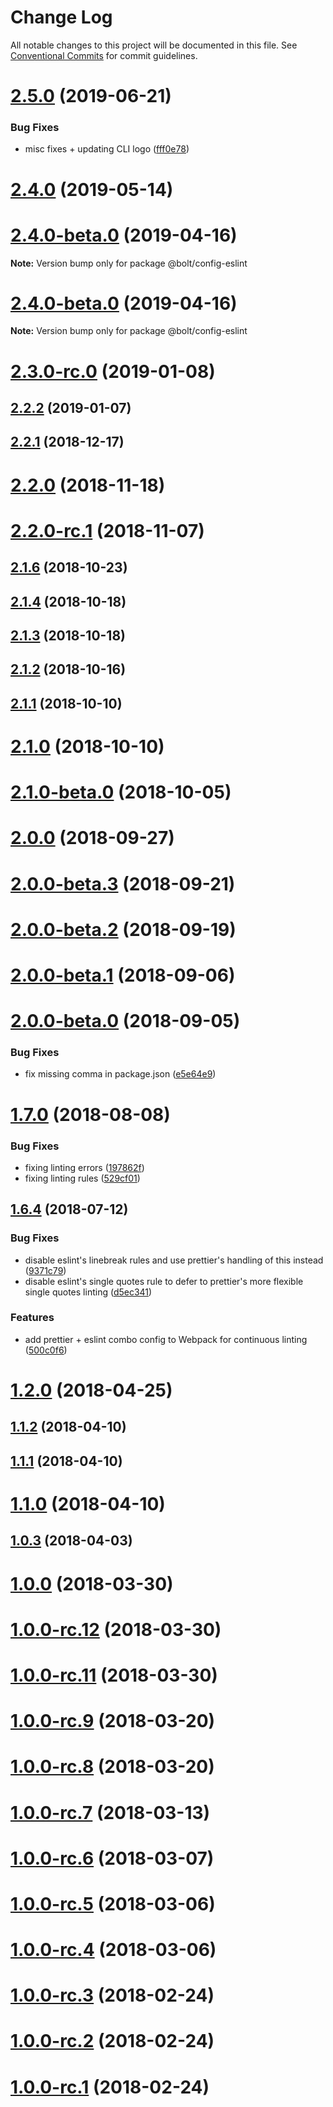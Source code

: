 # Change Log

All notable changes to this project will be documented in this file.
See [Conventional Commits](https://conventionalcommits.org) for commit guidelines.

# [2.5.0](https://github.com/bolt-design-system/bolt/tree/master/packages/configs/eslint-config/compare/v2.4.4...v2.5.0) (2019-06-21)


### Bug Fixes

* misc fixes + updating CLI logo ([fff0e78](https://github.com/bolt-design-system/bolt/tree/master/packages/configs/eslint-config/commit/fff0e78))





# [2.4.0](https://github.com/bolt-design-system/bolt/tree/master/packages/config-presets/config-eslint/compare/v2.3.2...v2.4.0) (2019-05-14)



# [2.4.0-beta.0](https://github.com/bolt-design-system/bolt/tree/master/packages/config-presets/config-eslint/compare/v2.2.2...v2.4.0-beta.0) (2019-04-16)

**Note:** Version bump only for package @bolt/config-eslint





# [2.4.0-beta.0](https://github.com/bolt-design-system/bolt/tree/master/packages/config-presets/config-eslint/compare/v2.3.0...v2.4.0-beta.0) (2019-04-16)

**Note:** Version bump only for package @bolt/config-eslint





# [2.3.0-rc.0](https://github.com/bolt-design-system/bolt/tree/master/packages/config-presets/config-eslint/compare/v2.2.2...v2.3.0-rc.0) (2019-01-08)



## [2.2.2](https://github.com/bolt-design-system/bolt/tree/master/packages/config-presets/config-eslint/compare/v2.2.1...v2.2.2) (2019-01-07)



## [2.2.1](https://github.com/bolt-design-system/bolt/tree/master/packages/config-presets/config-eslint/compare/v2.2.0...v2.2.1) (2018-12-17)



# [2.2.0](https://github.com/bolt-design-system/bolt/tree/master/packages/config-presets/config-eslint/compare/v2.2.0-rc.1...v2.2.0) (2018-11-18)



# [2.2.0-rc.1](https://github.com/bolt-design-system/bolt/tree/master/packages/config-presets/config-eslint/compare/v2.1.6...v2.2.0-rc.1) (2018-11-07)



## [2.1.6](https://github.com/bolt-design-system/bolt/tree/master/packages/config-presets/config-eslint/compare/v2.1.5...v2.1.6) (2018-10-23)



## [2.1.4](https://github.com/bolt-design-system/bolt/tree/master/packages/config-presets/config-eslint/compare/v2.1.3...v2.1.4) (2018-10-18)



## [2.1.3](https://github.com/bolt-design-system/bolt/tree/master/packages/config-presets/config-eslint/compare/v2.1.2...v2.1.3) (2018-10-18)



## [2.1.2](https://github.com/bolt-design-system/bolt/tree/master/packages/config-presets/config-eslint/compare/v2.1.1...v2.1.2) (2018-10-16)



## [2.1.1](https://github.com/bolt-design-system/bolt/tree/master/packages/config-presets/config-eslint/compare/v2.1.0...v2.1.1) (2018-10-10)



# [2.1.0](https://github.com/bolt-design-system/bolt/tree/master/packages/config-presets/config-eslint/compare/v2.1.0-beta.0...v2.1.0) (2018-10-10)



# [2.1.0-beta.0](https://github.com/bolt-design-system/bolt/tree/master/packages/config-presets/config-eslint/compare/v2.0.0...v2.1.0-beta.0) (2018-10-05)



# [2.0.0](https://github.com/bolt-design-system/bolt/tree/master/packages/config-presets/config-eslint/compare/v2.0.0-beta.3...v2.0.0) (2018-09-27)



# [2.0.0-beta.3](https://github.com/bolt-design-system/bolt/tree/master/packages/config-presets/config-eslint/compare/v2.0.0-beta.2...v2.0.0-beta.3) (2018-09-21)



# [2.0.0-beta.2](https://github.com/bolt-design-system/bolt/tree/master/packages/config-presets/config-eslint/compare/v1.8.3...v2.0.0-beta.2) (2018-09-19)



# [2.0.0-beta.1](https://github.com/bolt-design-system/bolt/tree/master/packages/config-presets/config-eslint/compare/v2.0.0-beta.0...v2.0.0-beta.1) (2018-09-06)



# [2.0.0-beta.0](https://github.com/bolt-design-system/bolt/tree/master/packages/config-presets/config-eslint/compare/v1.8.1...v2.0.0-beta.0) (2018-09-05)


### Bug Fixes

* fix missing comma in package.json ([e5e64e9](https://github.com/bolt-design-system/bolt/tree/master/packages/config-presets/config-eslint/commit/e5e64e9))



# [1.7.0](https://github.com/bolt-design-system/bolt/tree/master/packages/config-presets/config-eslint/compare/v1.6.8...v1.7.0) (2018-08-08)


### Bug Fixes

* fixing linting errors ([197862f](https://github.com/bolt-design-system/bolt/tree/master/packages/config-presets/config-eslint/commit/197862f))
* fixing linting rules ([529cf01](https://github.com/bolt-design-system/bolt/tree/master/packages/config-presets/config-eslint/commit/529cf01))



## [1.6.4](https://github.com/bolt-design-system/bolt/tree/master/packages/config-presets/config-eslint/compare/v1.6.3...v1.6.4) (2018-07-12)


### Bug Fixes

* disable eslint's linebreak rules and use prettier's handling of this instead ([9371c79](https://github.com/bolt-design-system/bolt/tree/master/packages/config-presets/config-eslint/commit/9371c79))
* disable eslint's single quotes rule to defer to prettier's more flexible single quotes linting ([d5ec341](https://github.com/bolt-design-system/bolt/tree/master/packages/config-presets/config-eslint/commit/d5ec341))


### Features

* add prettier + eslint combo config to Webpack for continuous linting ([500c0f6](https://github.com/bolt-design-system/bolt/tree/master/packages/config-presets/config-eslint/commit/500c0f6))



# [1.2.0](https://github.com/bolt-design-system/bolt/tree/master/packages/config-presets/config-eslint/compare/v1.1.12...v1.2.0) (2018-04-25)



## [1.1.2](https://github.com/bolt-design-system/bolt/tree/master/packages/config-presets/config-eslint/compare/v1.1.1...v1.1.2) (2018-04-10)



## [1.1.1](https://github.com/bolt-design-system/bolt/tree/master/packages/config-presets/config-eslint/compare/v1.1.0...v1.1.1) (2018-04-10)



# [1.1.0](https://github.com/bolt-design-system/bolt/tree/master/packages/config-presets/config-eslint/compare/v1.0.4...v1.1.0) (2018-04-10)



## [1.0.3](https://github.com/bolt-design-system/bolt/tree/master/packages/config-presets/config-eslint/compare/v1.0.2...v1.0.3) (2018-04-03)



# [1.0.0](https://github.com/bolt-design-system/bolt/tree/master/packages/config-presets/config-eslint/compare/v1.0.0-rc.12...v1.0.0) (2018-03-30)



# [1.0.0-rc.12](https://github.com/bolt-design-system/bolt/tree/master/packages/config-presets/config-eslint/compare/v1.0.0-rc.11...v1.0.0-rc.12) (2018-03-30)



# [1.0.0-rc.11](https://github.com/bolt-design-system/bolt/tree/master/packages/config-presets/config-eslint/compare/v1.0.0-rc.9...v1.0.0-rc.11) (2018-03-30)



# [1.0.0-rc.9](https://github.com/bolt-design-system/bolt/tree/master/packages/config-presets/config-eslint/compare/v1.0.0-rc.8...v1.0.0-rc.9) (2018-03-20)



# [1.0.0-rc.8](https://github.com/bolt-design-system/bolt/tree/master/packages/config-presets/config-eslint/compare/v1.0.0-rc.7...v1.0.0-rc.8) (2018-03-20)



# [1.0.0-rc.7](https://github.com/bolt-design-system/bolt/tree/master/packages/config-presets/config-eslint/compare/v1.0.0-rc.6...v1.0.0-rc.7) (2018-03-13)



# [1.0.0-rc.6](https://github.com/bolt-design-system/bolt/tree/master/packages/config-presets/config-eslint/compare/v1.0.0-rc.5...v1.0.0-rc.6) (2018-03-07)



# [1.0.0-rc.5](https://github.com/bolt-design-system/bolt/tree/master/packages/config-presets/config-eslint/compare/v1.0.0-rc.4...v1.0.0-rc.5) (2018-03-06)



# [1.0.0-rc.4](https://github.com/bolt-design-system/bolt/tree/master/packages/config-presets/config-eslint/compare/v1.0.0-rc.3...v1.0.0-rc.4) (2018-03-06)



# [1.0.0-rc.3](https://github.com/bolt-design-system/bolt/tree/master/packages/config-presets/config-eslint/compare/v1.0.0-rc.2...v1.0.0-rc.3) (2018-02-24)



# [1.0.0-rc.2](https://github.com/bolt-design-system/bolt/tree/master/packages/config-presets/config-eslint/compare/v1.0.0-rc.1...v1.0.0-rc.2) (2018-02-24)



# [1.0.0-rc.1](https://github.com/bolt-design-system/bolt/tree/master/packages/config-presets/config-eslint/compare/v0.4.1...v1.0.0-rc.1) (2018-02-24)
